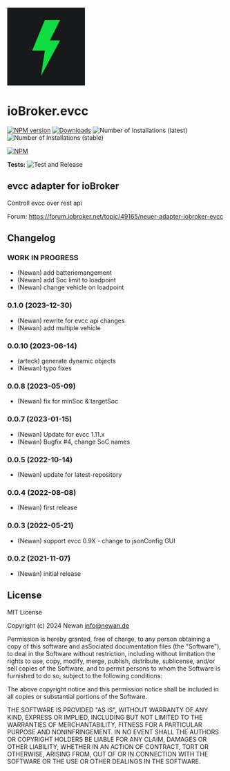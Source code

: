 ![Logo](admin/evcc.png)
# ioBroker.evcc

[![NPM version](https://img.shields.io/npm/v/iobroker.evcc.svg)](https://www.npmjs.com/package/iobroker.evcc)
[![Downloads](https://img.shields.io/npm/dm/iobroker.evcc.svg)](https://www.npmjs.com/package/iobroker.evcc)
![Number of Installations (latest)](https://iobroker.live/badges/evcc-installed.svg)
![Number of Installations (stable)](https://iobroker.live/badges/evcc-stable.svg)

[![NPM](https://nodei.co/npm/iobroker.evcc.png?downloads=true)](https://nodei.co/npm/iobroker.evcc/)

**Tests:** ![Test and Release](https://github.com/Newan/ioBroker.evcc/workflows/Test%20and%20Release/badge.svg)

## evcc adapter for ioBroker

Controll evcc over rest api

Forum: https://forum.iobroker.net/topic/49165/neuer-adapter-iobroker-evcc

## Changelog
<!--
    Placeholder for the next version (at the beginning of the line):
    ### **WORK IN PROGRESS**
-->
### **WORK IN PROGRESS**
* (Newan) add batteriemangement
* (Newan) add Soc limit to loadpoint
* (Newan) change vehicle on loadpoint

### 0.1.0 (2023-12-30)
* (Newan) rewrite for evcc api changes
* (Newan) add multiple vehicle

### 0.0.10 (2023-06-14)
* (arteck) generate dynamic objects
* (Newan) typo fixes

### 0.0.8 (2023-05-09)
* (Newan) fix for minSoc & targetSoc

### 0.0.7 (2023-01-15)
* (Newan) Update for evcc 1.11.x
* (Newan) Bugfix #4, change SoC names

### 0.0.5 (2022-10-14)
* (Newan) update for latest-repository

### 0.0.4 (2022-08-08)
* (Newan) first release

### 0.0.3 (2022-05-21)
* (Newan) support evcc 0.9X - change to jsonConfig GUI

### 0.0.2 (2021-11-07)
* (Newan) initial release

## License
MIT License

Copyright (c) 2024 Newan <info@newan.de>

Permission is hereby granted, free of charge, to any person obtaining a copy
of this software and asSociated documentation files (the "Software"), to deal
in the Software without restriction, including without limitation the rights
to use, copy, modify, merge, publish, distribute, sublicense, and/or sell
copies of the Software, and to permit persons to whom the Software is
furnished to do so, subject to the following conditions:

The above copyright notice and this permission notice shall be included in all
copies or substantial portions of the Software.

THE SOFTWARE IS PROVIDED "AS IS", WITHOUT WARRANTY OF ANY KIND, EXPRESS OR
IMPLIED, INCLUDING BUT NOT LIMITED TO THE WARRANTIES OF MERCHANTABILITY,
FITNESS FOR A PARTICULAR PURPOSE AND NONINFRINGEMENT. IN NO EVENT SHALL THE
AUTHORS OR COPYRIGHT HOLDERS BE LIABLE FOR ANY CLAIM, DAMAGES OR OTHER
LIABILITY, WHETHER IN AN ACTION OF CONTRACT, TORT OR OTHERWISE, ARISING FROM,
OUT OF OR IN CONNECTION WITH THE SOFTWARE OR THE USE OR OTHER DEALINGS IN THE
SOFTWARE.